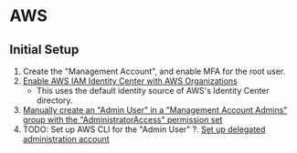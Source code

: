 # AWS

## Initial Setup

1. Create the "Management Account", and enable MFA for the root user.
2. [Enable AWS IAM Identity Center with AWS Organizations](https://docs.aws.amazon.com/singlesignon/latest/userguide/get-set-up-for-idc.html)
   - This uses the default identity source of AWS's Identity Center directory.
3. [Manually create an "Admin User" in a "Management Account Admins" group with the "AdministratorAccess" permission set](https://docs.aws.amazon.com/singlesignon/latest/userguide/quick-start-default-idc.html)
4. TODO: Set up AWS CLI for the "Admin User"
   ?. [Set up delegated administration account](https://docs.aws.amazon.com/singlesignon/latest/userguide/delegated-admin.html)
